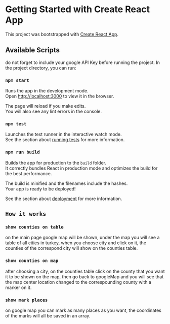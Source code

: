 # Getting Started with Create React App

This project was bootstrapped with [Create React App](https://github.com/facebook/create-react-app).

## Available Scripts

do not forget to include your google API Key before running the project.
In the project directory, you can run:

### `npm start`

Runs the app in the development mode.\
Open [http://localhost:3000](http://localhost:3000) to view it in the browser.

The page will reload if you make edits.\
You will also see any lint errors in the console.

### `npm test`

Launches the test runner in the interactive watch mode.\
See the section about [running tests](https://facebook.github.io/create-react-app/docs/running-tests) for more information.

### `npm run build`

Builds the app for production to the `build` folder.\
It correctly bundles React in production mode and optimizes the build for the best performance.

The build is minified and the filenames include the hashes.\
Your app is ready to be deployed!

See the section about [deployment](https://facebook.github.io/create-react-app/docs/deployment) for more information.

## `How it works`

### `show counties on table`

on the main page google map will be shown, under the map you will see a table of all cities in turkey, when you choose city and click on it, the counties of the correspond city will show on the counties table.

### `show counties on map`

after choosing a city, on the counties table click on the county that you want it to be shown on the map, then go back to googleMap and you will see that the map center location changed to the correspounding county with a marker on it.

### `show mark places`

on google map you can mark as many places as you want, the coordinates of the marks will all be saved in an array.
